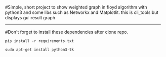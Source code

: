 #Simple, short project to show weighted graph in floyd algorithm with python3 and some libs such as Networkx and Matplotlit. this is cli_tools but displays gui result graph

----


#Don't forget to install these dependencies after clone repo.

    pip install -r requirements.txt

    sudo apt-get install python3-tk

